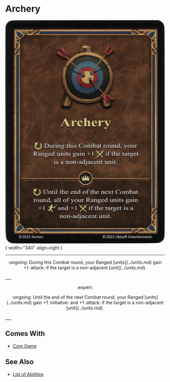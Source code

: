 # Archery

![Archery](../assets/abilities-archery.webp){ width="340" align=right }

___
<p style="text-align: center;" markdown>:ongoing: During this Combat round, your Ranged [units](../units.md) gain +1 :attack: if the target is a non-adjacent [unit](../units.md).</p>
___
<p style="text-align: center;" markdown> :expert: </p>

<p style="text-align: center;" markdown>:ongoing: Until the end of the next Combat round, your Ranged [units](../units.md) gain +1 :initiative: and +1 :attack: if the target is a non-adjacent [unit](../units.md).</p>
___


## Comes With

- [Core Game](../content.md)


## See Also

- [List of Abilities](../abilities.md)
